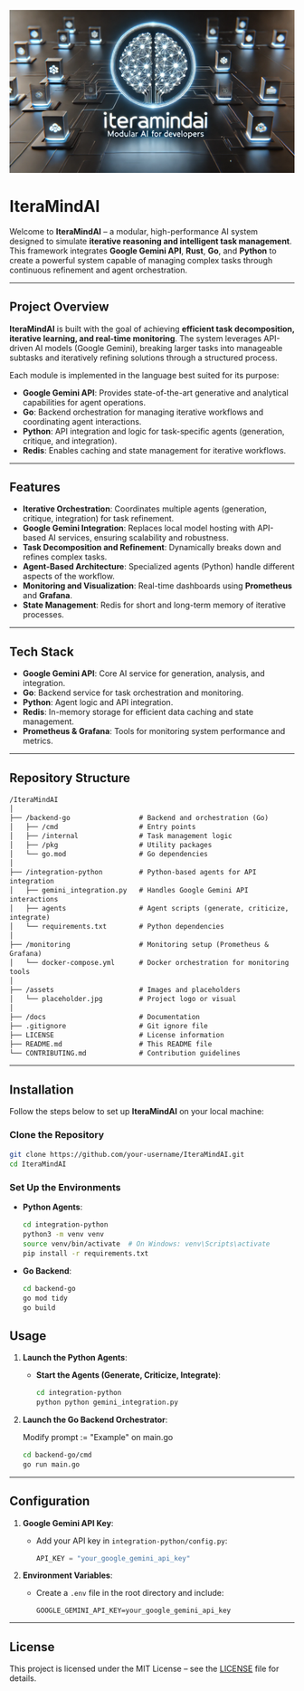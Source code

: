

![Placeholder](./assets/placeholder.jpg)

# **IteraMindAI**

Welcome to **IteraMindAI** – a modular, high-performance AI system designed to simulate **iterative reasoning and intelligent task management**. This framework integrates **Google Gemini API**, **Rust**, **Go**, and **Python** to create a powerful system capable of managing complex tasks through continuous refinement and agent orchestration.

---

## **Project Overview**

**IteraMindAI** is built with the goal of achieving **efficient task decomposition, iterative learning, and real-time monitoring**. The system leverages API-driven AI models (Google Gemini), breaking larger tasks into manageable subtasks and iteratively refining solutions through a structured process.

Each module is implemented in the language best suited for its purpose:

- **Google Gemini API**: Provides state-of-the-art generative and analytical capabilities for agent operations.
- **Go**: Backend orchestration for managing iterative workflows and coordinating agent interactions.
- **Python**: API integration and logic for task-specific agents (generation, critique, and integration).
- **Redis**: Enables caching and state management for iterative workflows.

---

## **Features**

- **Iterative Orchestration**: Coordinates multiple agents (generation, critique, integration) for task refinement.
- **Google Gemini Integration**: Replaces local model hosting with API-based AI services, ensuring scalability and robustness.
- **Task Decomposition and Refinement**: Dynamically breaks down and refines complex tasks.
- **Agent-Based Architecture**: Specialized agents (Python) handle different aspects of the workflow.
- **Monitoring and Visualization**: Real-time dashboards using **Prometheus** and **Grafana**.
- **State Management**: Redis for short and long-term memory of iterative processes.

---

## **Tech Stack**

- **Google Gemini API**: Core AI service for generation, analysis, and integration.
- **Go**: Backend service for task orchestration and monitoring.
- **Python**: Agent logic and API integration.
- **Redis**: In-memory storage for efficient data caching and state management.
- **Prometheus & Grafana**: Tools for monitoring system performance and metrics.

---

## **Repository Structure**
```plaintext
/IteraMindAI
│
├── /backend-go                 # Backend and orchestration (Go)
│   ├── /cmd                    # Entry points
│   ├── /internal               # Task management logic
│   ├── /pkg                    # Utility packages
│   └── go.mod                  # Go dependencies
│
├── /integration-python         # Python-based agents for API integration
│   ├── gemini_integration.py   # Handles Google Gemini API interactions
│   ├── agents                  # Agent scripts (generate, criticize, integrate)
│   └── requirements.txt        # Python dependencies
│
├── /monitoring                 # Monitoring setup (Prometheus & Grafana)
│   └── docker-compose.yml      # Docker orchestration for monitoring tools
│
├── /assets                     # Images and placeholders
│   └── placeholder.jpg         # Project logo or visual
│
├── /docs                       # Documentation
├── .gitignore                  # Git ignore file
├── LICENSE                     # License information
├── README.md                   # This README file
└── CONTRIBUTING.md             # Contribution guidelines
```

---

## **Installation**

Follow the steps below to set up **IteraMindAI** on your local machine:

### **Clone the Repository**
```bash
git clone https://github.com/your-username/IteraMindAI.git
cd IteraMindAI
```

### **Set Up the Environments**

- **Python Agents**:
  ```bash
  cd integration-python
  python3 -m venv venv
  source venv/bin/activate  # On Windows: venv\Scripts\activate
  pip install -r requirements.txt
  ```

- **Go Backend**:
  ```bash
  cd backend-go
  go mod tidy
  go build
  ```

## **Usage**

1. **Launch the Python Agents**:
    - **Start the Agents (Generate, Criticize, Integrate)**:
      ```bash
      cd integration-python
      python python gemini_integration.py
      ```

2. **Launch the Go Backend Orchestrator**:

   Modify prompt := "Example" on main.go
   ```bash
   cd backend-go/cmd
   go run main.go
   ```

---

## **Configuration**

1. **Google Gemini API Key**:
    - Add your API key in `integration-python/config.py`:
      ```python
      API_KEY = "your_google_gemini_api_key"
      ```

2. **Environment Variables**:
    - Create a `.env` file in the root directory and include:
      ```plaintext
      GOOGLE_GEMINI_API_KEY=your_google_gemini_api_key
      ```

---

## **License**

This project is licensed under the MIT License – see the [LICENSE](LICENSE) file for details.